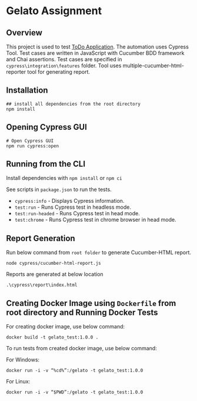 # Gelato Assignment

## Overview
This project is used to test [ToDo Application](https://todomvc.com/examples/react/#/). The automation uses Cypress Tool. 
Test cases are written in JavaScript with Cucumber BDD framework and Chai assertions. 
Test cases are specified in `cypress\integration\features` folder.
Tool uses multiple-cucumber-html-reporter tool for generating report.


## Installation

```
## install all dependencies from the root directory
npm install
```

## Opening Cypress GUI

```
# Open Cypress GUI
npm run cypress:open
```

## Running from the CLI

Install dependencies with `npm install` or `npm ci`

See scripts in `package.json` to run the tests.

* `cypress:info` - Displays Cypress information.
* `test:run` - Runs Cypress test in headless mode.
* `test:run-headed` - Runs Cypress test in head mode.
* `test:chrome` - Runs Cypress test in chrome browser in head mode.

## Report Generation
Run below command from `root folder` to generate Cucumber-HTML report.

```
node cypress/cucumber-html-report.js
```

Reports are generated at below location
```
.\cypress\report\index.html
```


## Creating Docker Image using `Dockerfile` from root directory and Running Docker Tests 
For creating docker image, use below command: 
```
docker build -t gelato_test:1.0.0 .
```

To run tests from created docker image, use below command:

For Windows:
```
docker run -i -v “%cd%”:/gelato -t gelato_test:1.0.0
```

For Linux:
```
docker run -i -v “$PWD”:/gelato -t gelato_test:1.0.0
```